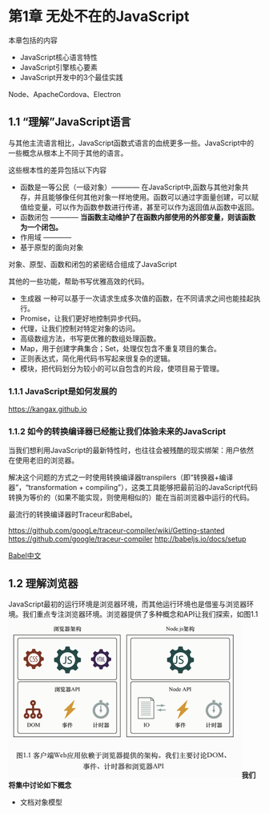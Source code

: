 # 第1章 无处不在的JavaScript

本章包括的内容

- JavaScript核心语言特性
- JavaScript引擎核心要素
- JavaScript开发中的3个最佳实践
  
Node、ApacheCordova、Electron

## 1.1 “理解”JavaScript语言

与其他主流语言相比，JavaScript函数式语言的血统更多一些。JavaScript中的一些概念从根本上不同于其他的语言。

这些根本性的差异包括以下内容

- 函数是一等公民（一级对象）———— 在JavaScript中,函数与其他对象共存，并且能够像任何其他对象一样地使用。函数可以通过字面量创建，可以赋值给变量，可以作为函数参数进行传递，甚至可以作为返回值从函数中返回。
- 函数闭包 ———— **当函数主动维护了在函数内部使用的外部变量，则该函数为一个闭包。**
- 作用域 ————
- 基于原型的面向对象

对象、原型、函数和闭包的紧密结合组成了JavaScript

其他的一些功能，帮助书写优雅高效的代码。

- 生成器 一种可以基于一次请求生成多次值的函数，在不同请求之间也能挂起执行。
- Promise，让我们更好地控制异步代码。
- 代理，让我们控制对特定对象的访问。
- 高级数组方法，书写更优雅的数组处理函数。
- Map，用于创建字典集合；Set，处理仅包含不重复项目的集合。
- 正则表达式，简化用代码书写起来很复杂的逻辑。
- 模块，把代码划分为较小的可以自包含的片段，使项目易于管理。

### 1.1.1 JavaScript是如何发展的

<https://kangax.github.io>

### 1.1.2 如今的转换编译器已经能让我们体验未来的JavaScript

当我们想利用JavaScript的最新特性时，也往往会被残酷的现实绑架：用户依然在使用老旧的浏览器。

解决这个问题的方式之一时使用转换编译器transpilers（即“转换器+编译器”，“transformation + compiling”），这类工具能够把最前沿的JavaScript代码转换为等价的（如果不能实现，则使用相似的）能在当前浏览器中运行的代码。

最流行的转换编译器时Traceur和Babel。

<https://github.com/googLe/traceur-compiler/wiki/Getting-stanted>
<https://github.com/google/traceur-compiler>
<http://babeljs.io/docs/setup>

[Babel中文](https://www.babeljs.cn/)

## 1.2 理解浏览器

JavaScript最初的运行环境是浏览器环境，而其他运行环境也是借鉴与浏览器环境。我们重点专注浏览器环境。浏览器提供了多种概念和API让我们探索，如图1.1 ![1.1](./1.1.png)**我们将集中讨论如下概念**

- 文档对象模型
